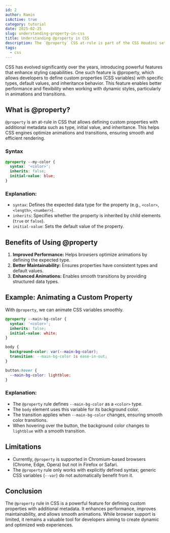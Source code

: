 ```yaml
---
id: 2
author: Ramin
isActive: true
category: tutorial
date: 2025-02-25
slug: understanding-property-in-css
title: Understanding @property in CSS
description: The `@property` CSS at-rule is part of the CSS Houdini set of APIs. It allows developers to explicitly define CSS custom properties, allowing for property type checking and constraining, setting default values, and defining whether a custom property can inherit values or not.
tags:
  - css
---
```


CSS has evolved significantly over the years, introducing powerful features that enhance styling capabilities. One such feature is @property, which allows developers to define custom properties (CSS variables) with specific types, default values, and inheritance behavior. This feature enables better performance and flexibility when working with dynamic styles, particularly in animations and transitions.

## What is @property?

`@property` is an at-rule in CSS that allows defining custom properties with additional metadata such as type, initial value, and inheritance. This helps CSS engines optimize animations and transitions, ensuring smooth and efficient rendering.

### Syntax

```css
@property --my-color {
  syntax: '<color>';
  inherits: false;
  initial-value: blue;
}
```

### Explanation:

- `syntax`: Defines the expected data type for the property (e.g., `<color>`, `<length>`, `<number>`).
- `inherits`: Specifies whether the property is inherited by child elements (`true` or `false`).
- `initial-value`: Sets the default value of the property.

## Benefits of Using @property

1. **Improved Performance:** Helps browsers optimize animations by defining the expected type.
2. **Better Maintainability:** Ensures properties have consistent types and default values.
3. **Enhanced Animations:** Enables smooth transitions by providing structured data types.

## Example: Animating a Custom Property

With `@property`, we can animate CSS variables smoothly.

```css
@property --main-bg-color {
  syntax: '<color>';
  inherits: false;
  initial-value: white;
}

body {
  background-color: var(--main-bg-color);
  transition: --main-bg-color 1s ease-in-out;
}

button:hover {
  --main-bg-color: lightblue;
}
```

### Explanation:

- The `@property` rule defines `--main-bg-color` as a `<color>` type.
- The `body` element uses this variable for its background color.
- The transition applies when `--main-bg-color` changes, ensuring smooth color transitions.
- When hovering over the button, the background color changes to `lightblue` with a smooth transition.

## Limitations

- Currently, `@property` is supported in Chromium-based browsers (Chrome, Edge, Opera) but not in Firefox or Safari.
- The `@property` rule only works with explicitly defined syntax; generic CSS variables (`--var`) do not automatically benefit from it.

## Conclusion

The `@property` rule in CSS is a powerful feature for defining custom properties with additional metadata. It enhances performance, improves maintainability, and allows smooth animations. While browser support is limited, it remains a valuable tool for developers aiming to create dynamic and optimized web experiences.

